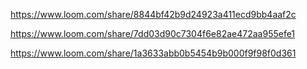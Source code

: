 https://www.loom.com/share/8844bf42b9d24923a411ecd9bb4aaf2c

https://www.loom.com/share/7dd03d90c7304f6e82ae472aa955efe1

https://www.loom.com/share/1a3633abb0b5454b9b000f9f98f0d361